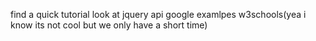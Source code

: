 
find a quick tutorial
look at jquery api
google examlpes
w3schools(yea i know its not cool but we only have a short time)
